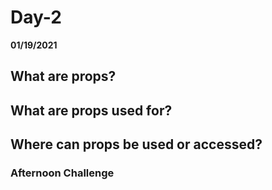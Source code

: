 # Day-2
__01/19/2021__

## What are props?



## What are props used for?



## Where can props be used or accessed?



### Afternoon Challenge